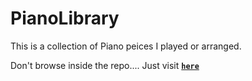 # PianoLibrary

This is a collection of Piano peices I played or arranged.

Don't browse inside the repo.... Just visit [**`here`**](https://bot-7037.github.io/PianoLibrary/)
